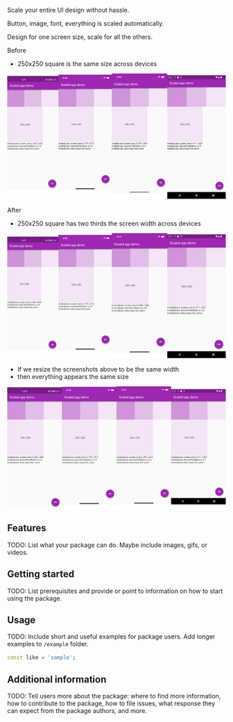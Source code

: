 <!-- 
This README describes the package. If you publish this package to pub.dev,
this README's contents appear on the landing page for your package.

For information about how to write a good package README, see the guide for
[writing package pages](https://dart.dev/guides/libraries/writing-package-pages). 

For general information about developing packages, see the Dart guide for
[creating packages](https://dart.dev/guides/libraries/create-library-packages)
and the Flutter guide for
[developing packages and plugins](https://flutter.dev/developing-packages). 
-->

Scale your entire UI design without hassle.

Button, image, font, everything is scaled automatically.

Design for one screen size, scale for all the others.

Before
- 250x250 square is the same size across devices

![Screenshots of the same design before scaling](/doc/Before.png "Screenshots before scaling")
  
After
- 250x250 square has two thirds the screen width across devices

![Screenshots of the same design after scaling](/doc/After.png "Screenshots after scaling")

- If we resize the screenshots above to be the same width
- then everything appears the same size

![Resized screenshots of the same design after scaling](/doc/After_2.png "Resized screenshots after scaling")


## Features

TODO: List what your package can do. Maybe include images, gifs, or videos.

## Getting started

TODO: List prerequisites and provide or point to information on how to
start using the package.

## Usage

TODO: Include short and useful examples for package users. Add longer examples
to `/example` folder. 

```dart
const like = 'sample';
```

## Additional information

TODO: Tell users more about the package: where to find more information, how to 
contribute to the package, how to file issues, what response they can expect 
from the package authors, and more.
